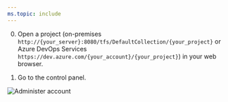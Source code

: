 ```yaml
---
ms.topic: include
---
```


0. Open a project (on-premises ```http://{your_server}:8080/tfs/DefaultCollection/{your_project}``` or Azure DevOps Services ```https://dev.azure.com/{your_account}/{your_project}```) in your web browser.

0. Go to the control panel.

 ![Administer account](_img/control-panel-launch-icon.png)